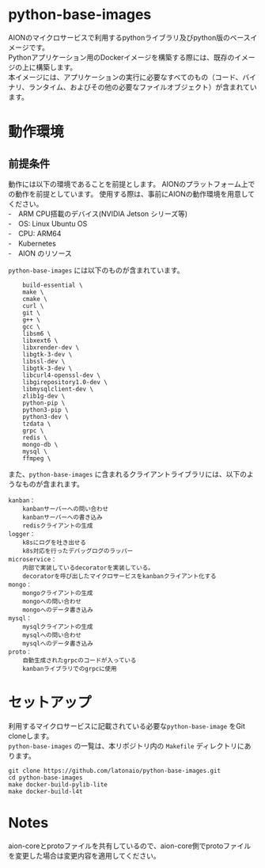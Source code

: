 # python-base-images
AIONのマイクロサービスで利用するpythonライブラリ及びpython版のベースイメージです。  
Pythonアプリケーション用のDockerイメージを構築する際には、既存のイメージの上に構築します。  
本イメージには、アプリケーションの実行に必要なすべてのもの（コード、バイナリ、ランタイム、およびその他の必要なファイルオブジェクト）が含まれています。  

# 動作環境
## 前提条件
動作には以下の環境であることを前提とします。 
AIONのプラットフォーム上での動作を前提としています。 使用する際は、事前にAIONの動作環境を用意してください。  
-　ARM CPU搭載のデバイス(NVIDIA Jetson シリーズ等)  
-　OS: Linux Ubuntu OS  
-　CPU: ARM64  
-　Kubernetes  
-　AION のリソース  
  
  
`python-base-images` には以下のものが含まれています。  
```
    build-essential \
    make \
    cmake \
    curl \
    git \
    g++ \
    gcc \
    libsm6 \
    libxext6 \
    libxrender-dev \
    libgtk-3-dev \
    libssl-dev \
    libgtk-3-dev \
    libcurl4-openssl-dev \
    libgirepository1.0-dev \
    libmysqlclient-dev \
    zlib1g-dev \
    python-pip \
    python3-pip \
    python3-dev \
    tzdata \
    grpc \
    redis \
    mongo-db \
    mysql \
    ffmpeg \
```
  
また、`python-base-images` に含まれるクライアントライブラリには、以下のようなものが含まれます。  
```
kanban：
    kanbanサーバーへの問い合わせ
    kanbanサーバーへの書き込み
    redisクライアントの生成
logger：
    k8sにログを吐き出せる
    k8s対応を行ったデバッグログのラッパー
microservice：
    内部で実装しているdecoratorを実装している。
    decoratorを呼び出したマイクロサービスをkanbanクライアント化する
mongo：
    mongoクライアントの生成
    mongoへの問い合わせ
    mongoへのデータ書き込み
mysql：
    mysqlクライアントの生成
    mysqlへの問い合わせ
    mysqlへのデータ書き込み
proto：
    自動生成されたgrpcのコードが入っている
    kanbanライブラリでのgrpcに使用
```

# セットアップ  
利用するマイクロサービスに記載されている必要な`python-base-image` をGit cloneします。  
`python-base-images` の一覧は、本リポジトリ内の `Makefile` ディレクトリにあります。  
  
```
git clone https://github.com/latonaio/python-base-images.git
cd python-base-images
make docker-build-pylib-lite
make docker-build-l4t
```
    
# Notes
aion-coreとprotoファイルを共有しているので、aion-core側でprotoファイルを変更した場合は変更内容を適用してください。  

